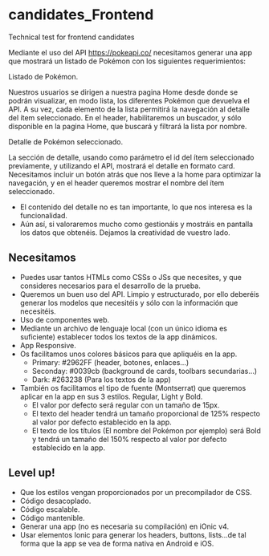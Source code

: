 # candidates_Frontend
Technical test for frontend candidates

Mediante el uso del API https://pokeapi.co/ necesitamos generar una app que mostrará un listado de Pokémon con los siguientes requerimientos:

Listado de Pokémon.

Nuestros usuarios se dirigen a nuestra pagina Home desde donde se podrán visualizar, en modo lista, los diferentes Pokémon que devuelva el API. A su vez, cada elemento de la lista permitirá la navegación al detalle del ítem seleccionado. En el header, habilitaremos un buscador, y sólo disponible en la pagina Home, que buscará y filtrará la lista por nombre.

Detalle de Pokémon seleccionado.

La sección de detalle, usando como parámetro el id del ítem seleccionado previamente, y utilizando el API, mostrará el detalle en formato card. Necesitamos incluir un botón atrás que nos lleve a la home para optimizar la navegación, y en el header queremos mostrar el nombre del ítem seleccionado. 
-    El contenido del detalle no es tan importante, lo que nos interesa es la funcionalidad.
-    Aún así, si valoraremos mucho como gestionáis y mostráis en pantalla los datos que obtenéis. Dejamos la creatividad de vuestro lado.

## Necesitamos
-    Puedes usar tantos HTMLs como CSSs o JSs que necesites, y que consideres necesarios para el desarrollo de la prueba.
-    Queremos un buen uso del API. Limpio y estructurado, por ello deberéis generar los modelos que necesitéis y sólo con la información que necesitéis.
-    Uso de componentes web.
-    Mediante un archivo de lenguaje local (con un único idioma es suficiente) establecer todos los textos de la app dinámicos.
-    App Responsive.
-    Os facilitamos unos colores básicos para que apliquéis en la app.
        - Primary: #2962FF (header, botones, enlaces…)
        - Seconday: #0039cb (background de cards, toolbars secundarias…)
        - Dark: #263238 (Para los textos de la app)
-    También os facilitamos el tipo de fuente (Montserrat) que queremos aplicar en la app en sus 3 estilos. Regular, Light y Bold.
        - El valor por defecto será regular con un tamaño de 15px.
        - El texto del header tendrá un tamaño proporcional de 125% respecto al valor por defecto establecido en la app.
        - El texto de los títulos (El nombre del Pokémon por ejemplo) será Bold y tendrá un tamaño del 150% respecto al valor por defecto establecido en la app.

## Level up!
-    Que los estilos vengan proporcionados por un precompilador de CSS.
-    Código desacoplado.
-    Código escalable.
-    Código mantenible.
-    Generar una app (no es necesaria su compilación) en iOnic v4.
-    Usar elementos Ionic para generar los headers, buttons, lists…de tal forma que la app se vea de forma nativa en Android e iOS.
